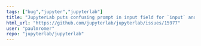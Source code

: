 ```yaml
---
tags: ["bug","jupyter","jupyterlab"]
title: "JupyterLab puts confusing prompt in input field for `input` and `getpass`"
html_url: "https://github.com/jupyterlab/jupyterlab/issues/15977"
user: "paulmromer"
repo: "jupyterlab/jupyterlab"
---
```


